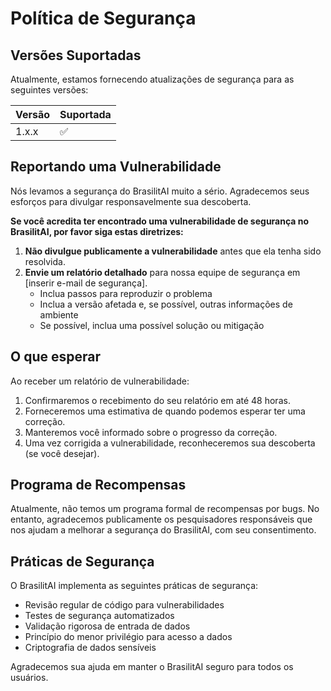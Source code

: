 # Política de Segurança

## Versões Suportadas

Atualmente, estamos fornecendo atualizações de segurança para as seguintes versões:

| Versão | Suportada          |
| ------ | ------------------ |
| 1.x.x  | :white_check_mark: |

## Reportando uma Vulnerabilidade

Nós levamos a segurança do BrasilitAI muito a sério. Agradecemos seus esforços para divulgar responsavelmente sua descoberta.

**Se você acredita ter encontrado uma vulnerabilidade de segurança no BrasilitAI, por favor siga estas diretrizes:**

1. **Não divulgue publicamente a vulnerabilidade** antes que ela tenha sido resolvida.
2. **Envie um relatório detalhado** para nossa equipe de segurança em [inserir e-mail de segurança].
   - Inclua passos para reproduzir o problema
   - Inclua a versão afetada e, se possível, outras informações de ambiente
   - Se possível, inclua uma possível solução ou mitigação

## O que esperar

Ao receber um relatório de vulnerabilidade:

1. Confirmaremos o recebimento do seu relatório em até 48 horas.
2. Forneceremos uma estimativa de quando podemos esperar ter uma correção.
3. Manteremos você informado sobre o progresso da correção.
4. Uma vez corrigida a vulnerabilidade, reconheceremos sua descoberta (se você desejar).

## Programa de Recompensas

Atualmente, não temos um programa formal de recompensas por bugs. No entanto, agradecemos publicamente os pesquisadores responsáveis que nos ajudam a melhorar a segurança do BrasilitAI, com seu consentimento.

## Práticas de Segurança

O BrasilitAI implementa as seguintes práticas de segurança:

- Revisão regular de código para vulnerabilidades
- Testes de segurança automatizados
- Validação rigorosa de entrada de dados
- Princípio do menor privilégio para acesso a dados
- Criptografia de dados sensíveis

Agradecemos sua ajuda em manter o BrasilitAI seguro para todos os usuários.